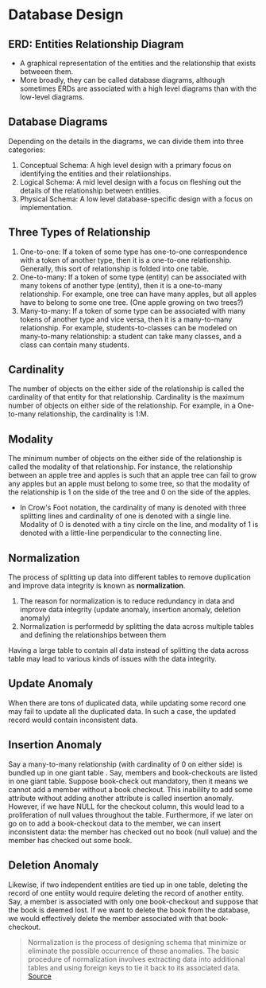 # Database Design

## ERD: Entities Relationship Diagram
* A graphical representation of the entities and the relationship that exists betweeen them. 
* More broadly, they can be called database diagrams, although sometimes ERDs are associated with a high level diagrams than with the low-level diagrams.

## Database Diagrams
Depending on the details in the diagrams, we can divide them into three categories:
1. Conceptual Schema: A high level design with a primary focus on identifying the entities and their relatiionships.
2. Logical Schema: A mid level design with a focus on fleshing out the details of the relationship between entities.
3. Physical Schema: A low level database-specific design with a focus on implementation.

## Three Types of Relationship
1. One-to-one: If a token of some type has one-to-one correspondence with a token of another type, then it is a one-to-one relationship. Generally, this sort of relationship is folded into one table.
2. One-to-many: If a token of some type (entity) can be associated with many tokens of another type (entity), then it is a one-to-many relationship. For example, one tree can have many apples, but all apples have to belong to some one tree. (One apple growing on two trees?)
3. Many-to-many: If a token of some type can be associated with many tokens of another type and vice versa, then it is a many-to-many relationship. For example, students-to-classes can be modeled on many-to-many relationship: a student can take many classes, and a class can contain many students. 

## Cardinality
The number of objects on the either side of the relationship is called the cardinality of that entity for that relationship. Cardinality is the maximum number of objects on either side of the relationship. For example, in a One-to-many relationship, the cardinality is 1:M.

## Modality
The minimum number of objects on the either side of the relationship is called the modality of that relationship. For instance, the relationship between an apple tree and apples is such that an apple tree can fail to grow any apples but an apple must belong  to some tree, so that the modality of the relationship is 1 on the side of the tree and 0 on the side of the apples.

* In Crow's Foot notation, the cardinality of many is denoted with three splitting lines and cardinality of one is  denoted with a single line. Modality of 0 is denoted with a tiny circle on the line, and modality of 1 is denoted with a little-line perpendicular to the connecting line.

## Normalization
The process of splitting up data into different tables to remove duplication and improve data integrity is known as __normalization__.

1. The reason for normalization is to reduce redundancy in data and improve data integrity (update anomaly, insertion anomaly, deletion anomaly)
2. Normalization is performedd by splitting the data across multiple tables and defining the relationships between them

Having a large table to contain all data instead of splitting the data across table may lead to various kinds of issues with the data integrity.

## Update Anomaly
When there are tons of duplicated data, while updating some record one may fail to update all the duplicated data. In such a case, the updated record would contain inconsistent data. 

## Insertion Anomaly
Say a many-to-many relationship (with cardinality of 0 on either side) is bundled up in one giant table . Say, members and book-checkouts are listed in one giant table. Suppose book-check out mandatory, then it means we cannot add a member without a book checkout. This inabililty to add some attribute without adding another attribute is called insertion anomaly. However, if we have NULL for the checkout column, this would lead to a proliferation of null values throughout the table. Furthermore, if we later on go on to add a book-checkout data to the member, we can insert inconsistent data: the member has checked out no book (null value) and the member has checked out some book.

## Deletion Anomaly
Likewise, if two independent entities are tied up in one table, deleting the record of one entiity would require deleting the record of another entity. Say, a member is associated with only one book-checkout and suppose that the book is deemed lost. If we want to delete the book from the database, we would effectively delete the member associated with that book-checkout.

> Normalization is the process of designing schema that minimize or eliminate the possible occurrence of these anomalies. The basic procedure of normalization involves extracting data into additional tables and using foreign keys to tie it back to its associated data. [Source](https://launchschool.com/lessons/5ae760fa/assignments/e94816bd)

